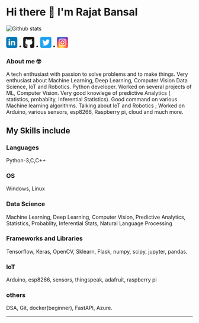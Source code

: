 # Hi there 👋 I'm Rajat Bansal

![Github stats](https://github-readme-stats.vercel.app/api?username=rajatbansal01&theme=dark&show_icons=true)

<a href = https://www.linkedin.com/in/rajat-bansal-89175b199><img src=https://raw.githubusercontent.com/edent/SuperTinyIcons/master/images/svg/linkedin.svg height='30' weight='30'></a> • <a href = https://github.com/rajatbansal01><img src=https://raw.githubusercontent.com/edent/SuperTinyIcons/master/images/svg/github.svg height='30' weight='30'></a> • <a href = https://twitter.com/rajatbansal_dev><img src=https://raw.githubusercontent.com/edent/SuperTinyIcons/master/images/svg/twitter.svg height='30' weight='30'></a> • <a href = https://www.instagram.com/rajat._bansal_><img src=https://raw.githubusercontent.com/edent/SuperTinyIcons/master/images/svg/instagram.svg height='30' 
weight='30'></a>

### About me 🤓
A tech enthusiast with passion to solve problems and to make things. Very enthusiast about Machine Learning, Deep Learning, Computer Vision Data Science, IoT and Robotics. Python developer. Worked on several projects of ML, Computer Vision. Very good knowlege of predictive Analytics ( statistics, probablity, Inferential Statistics). Good command on various Machine learning algorithms.
Talking about IoT and Robotics ; Worked on Arduino, various sensors, esp8266, Raspberry pi, cloud and much more.
## My Skills include

### Languages
Python-3,C,C++
### OS
Windows, Linux
### Data Science
Machine Learning, Deep Learning, Computer Vision, Predictive Analytics, Statistics, Probablity, Inferential Stats, Natural Language Processing
### Frameworks and Libraries
Tensorflow, Keras, OpenCV, Sklearn, Flask, numpy, scipy, jupyter, pandas.
### IoT
Arduino, esp8266, sensors, thingspeak, adafruit, raspberry pi
### others
DSA, Git, docker(beginner), FastAPI, Azure.


---
